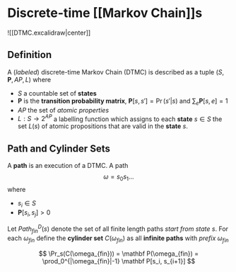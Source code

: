# Discrete-time [[Markov Chain]]s

![[DTMC.excalidraw|center]]

## Definition

A (*labeled*) discrete-time Markov Chain (DTMC) is described as a tuple $(S, \mathbf P, AP, L)$ where
- $S$ a countable set of **states**
- $\mathbf P$ is the **transition probability matrix**, $\mathbf P[s, s'] = \Pr(s'|s)$ and $\sum_{e} \mathbf P[s, e] = 1$
- $AP$ the set of _atomic properties_
- $L : S \to 2^{AP}$ a labelling function which assigns to each **state** $s ∈ S$ the set $L(s)$ of atomic propositions that are valid in the **state** $s$.

## Path and Cylinder Sets

A **path** is an execution of a DTMC. A path
$$
\omega = s_0s_1\dots
$$
where
  - $s_i\in S$
  - $\mathbf P[s_i, s_j] > 0$

Let $Path_{fin}^D(s)$ denote the set of all finite length paths _start from state $s$_.
For each $\omega_{fin}$ define the **cylinder set** $C(\omega_{fin})$ as all **infinite paths** with _prefix_ $\omega_{fin}$

$$
\Pr_s(C(\omega_{fin})) = \mathbf P(\omega_{fin}) = \prod_0^{|\omega_{fin}|-1} \mathbf P[s_i, s_{i+1}]
$$
